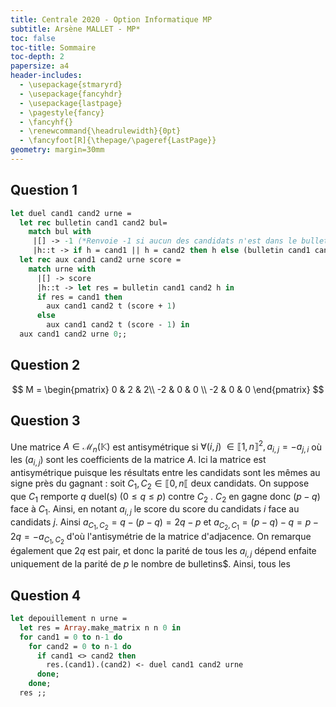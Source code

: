 ```yaml
---
title: Centrale 2020 - Option Informatique MP
subtitle: Arsène MALLET - MP*
toc: false
toc-title: Sommaire
toc-depth: 2
papersize: a4
header-includes:
  - \usepackage{stmaryrd}
  - \usepackage{fancyhdr}
  - \usepackage{lastpage} 
  - \pagestyle{fancy}
  - \fancyhf{}
  - \renewcommand{\headrulewidth}{0pt}
  - \fancyfoot[R]{\thepage/\pageref{LastPage}} 
geometry: margin=30mm
---
```


## Question 1

```ocaml
let duel cand1 cand2 urne =
  let rec bulletin cand1 cand2 bul=
    match bul with
     |[] -> -1 (*Renvoie -1 si aucun des candidats n'est dans le bulletin : ne devrait pas arriver*)
     |h::t -> if h = cand1 || h = cand2 then h else (bulletin cand1 cand2 t) in
  let rec aux cand1 cand2 urne score = 
    match urne with
      |[] -> score
      |h::t -> let res = bulletin cand1 cand2 h in 
      if res = cand1 then 
        aux cand1 cand2 t (score + 1) 
      else 
        aux cand1 cand2 t (score - 1) in
  aux cand1 cand2 urne 0;;
```

## Question 2

$$
M =
\begin{pmatrix}
0 & 2 & 2\\
-2 & 0 & 0 \\
-2 & 0 & 0
\end{pmatrix}
$$

## Question 3

Une matrice $A \in \mathcal{M}_n (\mathbb{K})$ est antisymétrique si
$\forall (i,j) \ \in \llbracket 1,n \rrbracket^2 , a_{i,j} = - a_{j,i}$ où les ($a_{i,j}$) sont les coefficients de la matrice $A$.
Ici la matrice est antisymétrique puisque les résultats entre les candidats sont les mêmes au signe près du gagnant : soit $C_1,C_2 \in \llbracket 0,n \llbracket$ deux candidats. On suppose que $C_1$ remporte $q$ duel(s) ($0 \leq q \leq p$) contre $C_2$ . $C_2$ en  gagne donc $(p-q)$ face à $C_1$. Ainsi, en notant $a_{i,j}$ le score du score du candidats $i$ face au candidats $j$. Ainsi $a_{C_1,C_2} = q - (p - q) = 2q - p$ et $a_{C_2,C_1} = (p-q) - q = p - 2q = - a_{C_1,C_2}$ d'où l'antisymétrie de la matrice d'adjacence. On remarque également que $2q$ est pair, et donc la parité de tous les $a_{i,j}$ dépend enfaite uniquement de la parité de $p$ le nombre de bulletins$. Ainsi, tous les 

## Question 4

```ocaml
let depouillement n urne = 
  let res = Array.make_matrix n n 0 in
  for cand1 = 0 to n-1 do
    for cand2 = 0 to n-1 do 
      if cand1 <> cand2 then
        res.(cand1).(cand2) <- duel cand1 cand2 urne
      done;
    done;
  res ;;
  ```